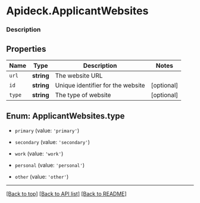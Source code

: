 # Apideck.ApplicantWebsites

### Description

## Properties
Name | Type | Description | Notes
------------ | ------------- | ------------- | -------------
`url` | **string** | The website URL | 
`id` | **string** | Unique identifier for the website | [optional] 
`type` | **string** | The type of website | [optional] 





<a name="ApplicantWebsitesType"></a>
## Enum: ApplicantWebsites.type


* `primary` (value: `'primary'`)

* `secondary` (value: `'secondary'`)

* `work` (value: `'work'`)

* `personal` (value: `'personal'`)

* `other` (value: `'other'`)




---

[[Back to top]](#) [[Back to API list]](../../../../README.md#documentation-for-api-endpoints) [[Back to README]](../../../../README.md)


